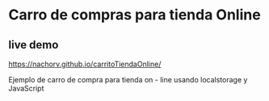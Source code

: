 # Carro de compras para tienda Online
## live demo
https://nachorv.github.io/carritoTiendaOnline/

Ejemplo de carro de compra para tienda on - line usando localstorage y JavaScript
